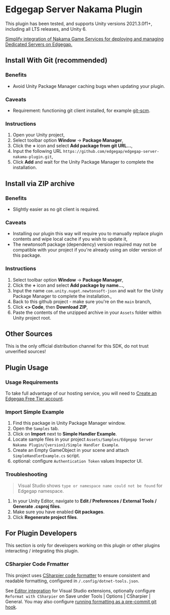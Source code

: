 # Edgegap Server Nakama Plugin

This plugin has been tested, and supports Unity versions 2021.3.0f1+, including all LTS releases, and Unity 6.

[Simplify integration of Nakama Game Services for deploying and managing Dedicated Servers on Edgegap.](https://github.com/edgegap/nakama-edgegap)

## Install With Git (recommended)

### Benefits

- Avoid Unity Package Manager caching bugs when updating your plugin.

### Caveats

- Requirement: functioning git client installed, for example [git-scm](https://git-scm.com/).

### Instructions

1. Open your Unity project,
2. Select toolbar option **Window** -> **Package Manager**,
3. Click the **+** icon and select **Add package from git URL...**,
4. Input the following URL `https://github.com/edgegap/edgegap-server-nakama-plugin.git`,
5. Click **Add** and wait for the Unity Package Manager to complete the installation.

## Install via ZIP archive

### Benefits

- Slightly easier as no git client is required.

### Caveats

- Installing our plugin this way will require you to manually replace plugin contents and wipe local cache if you wish to update it,
- The newtonsoft package (dependency) version required may not be compatible with your project if you're already using an older version of this package.

### Instructions

1. Select toolbar option **Window** -> **Package Manager**,
2. Click the **+** icon and select **Add package by name...**,
3. Input the name `com.unity.nuget.newtonsoft-json` and wait for the Unity Package Manager to complete the installation.,
4. Back to this github project - make sure you're on the `main` branch,
5. Click **<> Code**, then **Download ZIP**,
6. Paste the contents of the unzipped archive in your `Assets` folder within Unity project root.

## Other Sources

This is the only official distribution channel for this SDK, do not trust unverified sources!

## Plugin Usage

### Usage Requirements

To take full advantage of our hosting service, you will need to [Create an Edgegap Free Tier account](https://app.edgegap.com/auth/register).

### Import Simple Example

1. Find this package in Unity Package Manager window.
2. Open the `Samples` tab.
3. Click on **Import** next to **Simple Handler Example**.
4. Locate sample files in your project `Assets/Samples/Edgegap Server Nakama Plugin/{version}/Simple Handler Example`.
5. Create an Empty GameObject in your scene and attach `SimpleHandlerExample.cs` script.
6. optional: configure `Authentication Token` values Inspector UI.

### Troubleshooting

> Visual Studio shows `type or namespace name could not be found` for Edgegap namespace.

1. In your Unity Editor, navigate to **Edit / Preferences / External Tools / Generate .csproj files**.
2. Make sure you have enabled **Git packages**.
3. Click **Regenerate project files**.

## For Plugin Developers

This section is only for developers working on this plugin or other plugins interacting / integrating this plugin.

### CSharpier Code Frmatter

This project uses [CSharpier code formatter](https://csharpier.com/) to ensure consistent and readable formatting, configured in `/.config/dotnet-tools.json`.

See [Editor integration](https://csharpier.com/docs/Editors) for Visual Studio extensions, optionally configure `Reformat with CSharpier` on Save under Tools | Options | CSharpier | General. You may also configure [running formatting as a pre-commit git hook](https://csharpier.com/docs/Pre-commit).
